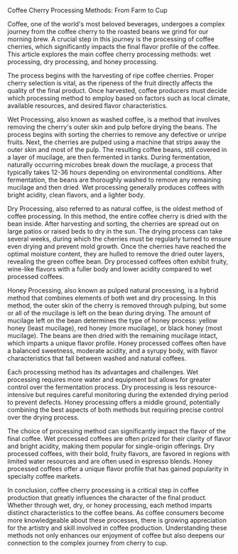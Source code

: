 Coffee Cherry Processing Methods: From Farm to Cup

Coffee, one of the world's most beloved beverages, undergoes a complex journey from the coffee cherry to the roasted beans we grind for our morning brew. A crucial step in this journey is the processing of coffee cherries, which significantly impacts the final flavor profile of the coffee. This article explores the main coffee cherry processing methods: wet processing, dry processing, and honey processing.

The process begins with the harvesting of ripe coffee cherries. Proper cherry selection is vital, as the ripeness of the fruit directly affects the quality of the final product. Once harvested, coffee producers must decide which processing method to employ based on factors such as local climate, available resources, and desired flavor characteristics.

Wet Processing, also known as washed coffee, is a method that involves removing the cherry's outer skin and pulp before drying the beans. The process begins with sorting the cherries to remove any defective or unripe fruits. Next, the cherries are pulped using a machine that strips away the outer skin and most of the pulp. The resulting coffee beans, still covered in a layer of mucilage, are then fermented in tanks. During fermentation, naturally occurring microbes break down the mucilage, a process that typically takes 12-36 hours depending on environmental conditions. After fermentation, the beans are thoroughly washed to remove any remaining mucilage and then dried. Wet processing generally produces coffees with bright acidity, clean flavors, and a lighter body.

Dry Processing, also referred to as natural coffee, is the oldest method of coffee processing. In this method, the entire coffee cherry is dried with the bean inside. After harvesting and sorting, the cherries are spread out on large patios or raised beds to dry in the sun. The drying process can take several weeks, during which the cherries must be regularly turned to ensure even drying and prevent mold growth. Once the cherries have reached the optimal moisture content, they are hulled to remove the dried outer layers, revealing the green coffee bean. Dry processed coffees often exhibit fruity, wine-like flavors with a fuller body and lower acidity compared to wet processed coffees.

Honey Processing, also known as pulped natural processing, is a hybrid method that combines elements of both wet and dry processing. In this method, the outer skin of the cherry is removed through pulping, but some or all of the mucilage is left on the bean during drying. The amount of mucilage left on the bean determines the type of honey process: yellow honey (least mucilage), red honey (more mucilage), or black honey (most mucilage). The beans are then dried with the remaining mucilage intact, which imparts a unique flavor profile. Honey processed coffees often have a balanced sweetness, moderate acidity, and a syrupy body, with flavor characteristics that fall between washed and natural coffees.

Each processing method has its advantages and challenges. Wet processing requires more water and equipment but allows for greater control over the fermentation process. Dry processing is less resource-intensive but requires careful monitoring during the extended drying period to prevent defects. Honey processing offers a middle ground, potentially combining the best aspects of both methods but requiring precise control over the drying process.

The choice of processing method can significantly impact the flavor of the final coffee. Wet processed coffees are often prized for their clarity of flavor and bright acidity, making them popular for single-origin offerings. Dry processed coffees, with their bold, fruity flavors, are favored in regions with limited water resources and are often used in espresso blends. Honey processed coffees offer a unique flavor profile that has gained popularity in specialty coffee markets.

In conclusion, coffee cherry processing is a critical step in coffee production that greatly influences the character of the final product. Whether through wet, dry, or honey processing, each method imparts distinct characteristics to the coffee beans. As coffee consumers become more knowledgeable about these processes, there is growing appreciation for the artistry and skill involved in coffee production. Understanding these methods not only enhances our enjoyment of coffee but also deepens our connection to the complex journey from cherry to cup.